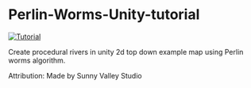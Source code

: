 # Perlin-Worms-Unity-tutorial
[![Tutorial](http://img.youtube.com/vi/B8qarIAuE6M/hqdefault.jpg)](https://youtu.be/B8qarIAuE6M)

<p>  Create procedural rivers in unity 2d top down example map using Perlin worms algorithm.


<p>Attribution:
Made by Sunny Valley Studio
